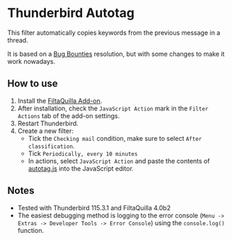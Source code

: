 # Thunderbird Autotag

This filter automatically copies keywords from the previous message in a
thread.

It is based on a [Bug Bounties][1] resolution, but with some changes to make it
work nowadays.

[1]: https://bountify.co/thunderbird-plug-in-for-auto-tag-messages-based-on-previous-message-in-thread

## How to use
1. Install the [FiltaQuilla Add-on][2].
2. After installation, check the `JavaScript Action` mark in the `Filter
   Actions` tab of the add-on settings.
3. Restart Thunderbird.
4. Create a new filter:
   - Tick the `Checking mail` condition, make sure to select `After
     classification`.
   - Tick `Periodically, every 10 minutes`
   - In actions, select `JavaScript Action` and paste the contents of
     [autotag.js](autotag.js) into the JavaScript editor.

## Notes
- Tested with Thunderbird 115.3.1 and FiltaQuilla 4.0b2
- The easiest debugging method is logging to the error console (`Menu -> Extras
  -> Developer Tools -> Error Console`) using the `console.log()` function.

[2]: https://github.com/RealRaven2000/FiltaQuilla
